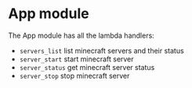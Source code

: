 # App module
The App module has all the lambda handlers:

* `servers_list` list minecraft servers and their status
* `server_start` start minecraft server
* `server_status` get minecraft server status
* `server_stop` stop minecraft server
